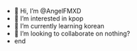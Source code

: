 - 👋 Hi, I’m @AngelFMXD
- 👀 I’m interested in kpop
- 🌱 I’m currently learning korean
- 💞️ I’m looking to collaborate on nothing?
- end



<!---
AngelFMXD/AngelFMXD is a ✨ special ✨ repository because its `README.md` (this file) appears on your GitHub profile.
You can click the Preview link to take a look at your changes.
--->
